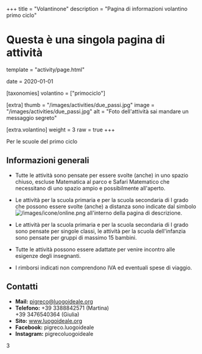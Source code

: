 +++
title = "Volantinone"
description = "Pagina di informazioni volantino primo ciclo"

# Questa è una singola pagina di attività
template = "activity/page.html"

date = 2020-01-01

[taxonomies]
volantino = ["primociclo"]

[extra]
thumb = "/images/activities/due_passi.jpg"
image = "/images/activities/due_passi.jpg"
alt = "Foto dell'attività sai mandare un messaggio segreto"

[extra.volantino]
weight = 3
raw = true
+++

<section class="page info">
<div class="page-header"><span>Per le scuole del primo ciclo</span></div>
<div class="page-content">
<h1 class="ico ico-generali">Informazioni generali</h1>

- Tutte le attività sono pensate per essere svolte (anche) in uno
  spazio chiuso, escluse Matematica al parco e Safari Matematico che
  necessitano di uno spazio ampio e possibilmente all'aperto.
  
- Le attività per la scuola primaria e per la scuola secondaria di I grado che possono essere svolte (anche) a distanza sono indicate dal simbolo ![/images/icone/online.png](/images/icone/online.png) all'interno della pagina di descrizione.

- Le attività per la scuola primaria e per la scuola secondaria di I grado sono pensate per singole classi,
  le attività per la scuola dell'infanzia sono pensate per
  gruppi di massimo 15 bambini.

- Tutte le attività possono essere adattate per venire incontro alle esigenze degli insegnanti.

- I rimborsi indicati non comprendono IVA ed eventuali spese di viaggio.

<h1 class="ico ico-contatti">Contatti</h1>
<div class="page-meta">

- **Mail:** pigreco@luogoideale.org
- **Telefono:** +39 3388842571 (Martina) <br/> +39 3476540364 (Giulia)
- **Sito:** www.luogoideale.org
- **Facebook:** pigreco.luogoideale
- **Instagram:** pigrecoluogoideale

</div>
<div class="page-footer"><div class="page-number"><span>3</span></div></div>
</section>
